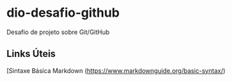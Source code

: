 # dio-desafio-github
Desafio de projeto sobre Git/GitHub


## Links Úteis

[Sintaxe Básica Markdown (https://www.markdownguide.org/basic-syntax/)
